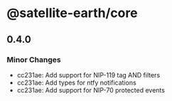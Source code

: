 # @satellite-earth/core

## 0.4.0

### Minor Changes

- cc231ae: Add support for NIP-119 tag AND filters
- cc231ae: Add types for ntfy notifications
- cc231ae: Add support for NIP-70 protected events
